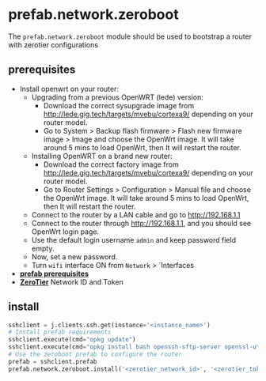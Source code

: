 # prefab.network.zeroboot

The `prefab.network.zeroboot` module should be used to bootstrap a router with zerotier configurations

## prerequisites

* Install openwrt on your router:
    - Upgrading from a previous OpenWRT (lede) version:
        - Download the correct sysupgrade image from http://lede.gig.tech/targets/mvebu/cortexa9/ depending on your router model.
        - Go to System > Backup flash firmware > Flash new firmware image > Image and choose the OpenWrt image. It will take around 5 mins to load OpenWrt, then It will restart the router. 
    - Installing OpenWRT on a brand new router:
        - Download the correct factory image from http://lede.gig.tech/targets/mvebu/cortexa9/ depending on your router model.
        - Go to Router Settings > Configuration > Manual file and choose the OpenWrt image. It will take around 5 mins to load OpenWrt, then It will restart the router.
    - Connect to the router by a LAN cable and go to http://192.168.1.1
    - Connect to the router through http://192.168.1.1, and you should see OpenWrt login page.
    - Use the default login username `admin` and keep password field empty.
    - Now, set a new password.
    - Turn `wifi` interface ON from `Network` > `Interfaces
* [**prefab prerequisites**](intro.md#prerequisites)
* [**ZeroTier**](https://www.zerotier.com/) Network ID and Token

## install

```python
sshclient = j.clients.ssh.get(instance='<instance_name>')
# Install prefab requirements
sshclient.execute(cmd="opkg update")
sshclient.execute(cmd="opkg install bash openssh-sftp-server openssl-util coreutils-base64 tmux")
# Use the zeroboot prefab to configure the router
prefab = sshclient.prefab 
prefab.network.zeroboot.install('<zerotier_network_id>', '<zerotier_token>')
```